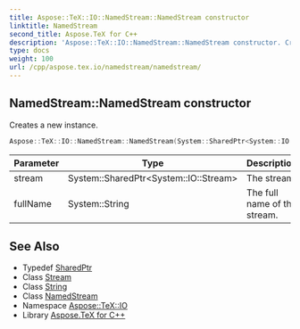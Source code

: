 ```yaml
---
title: Aspose::TeX::IO::NamedStream::NamedStream constructor
linktitle: NamedStream
second_title: Aspose.TeX for C++
description: 'Aspose::TeX::IO::NamedStream::NamedStream constructor. Creates a new instance in C++.'
type: docs
weight: 100
url: /cpp/aspose.tex.io/namedstream/namedstream/
---
```

## NamedStream::NamedStream constructor


Creates a new instance.

```cpp
Aspose::TeX::IO::NamedStream::NamedStream(System::SharedPtr<System::IO::Stream> stream, System::String fullName)
```


| Parameter | Type | Description |
| --- | --- | --- |
| stream | System::SharedPtr\<System::IO::Stream\> | The stream. |
| fullName | System::String | The full name of the stream. |

## See Also

* Typedef [SharedPtr](../../../system/sharedptr/)
* Class [Stream](../../../system.io/stream/)
* Class [String](../../../system/string/)
* Class [NamedStream](../)
* Namespace [Aspose::TeX::IO](../../)
* Library [Aspose.TeX for C++](../../../)
